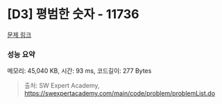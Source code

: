 # [D3] 평범한 숫자 - 11736 

[문제 링크](https://swexpertacademy.com/main/code/problem/problemDetail.do?contestProbId=AXhh-H-KwUcDFARQ) 

### 성능 요약

메모리: 45,040 KB, 시간: 93 ms, 코드길이: 277 Bytes



> 출처: SW Expert Academy, https://swexpertacademy.com/main/code/problem/problemList.do